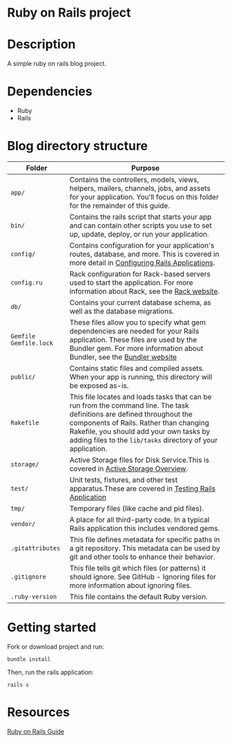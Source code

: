 # Ruby on Rails project

# Description
A simple ruby on rails blog project.

# Dependencies
- Ruby
- Rails

# Blog directory structure

| Folder | Purpose |
| --- | --- |
| `app/` | Contains the controllers, models, views, helpers, mailers, channels, jobs, and assets for your application. You'll focus on this folder for the remainder of this guide. |
| `bin/` | Contains the rails script that starts your app and can contain other scripts you use to set up, update, deploy, or run your application. |
|  `config/` |   Contains configuration for your application's routes, database, and more. This is covered in more detail in [Configuring Rails Applications](https://guides.rubyonrails.org/configuring.html). | 
|  `config.ru`  | Rack configuration for Rack-based servers used to start the application. For more information about Rack, see the [Rack website](https://github.com/rack/rack). | 
|  `db/`  | Contains your current database schema, as well as the database migrations. | 
|  `Gemfile Gemfile.lock` | These files allow you to specify what gem dependencies are needed for your Rails application. These files are used by the Bundler gem. For more information about Bundler, see the [Bundler website](https://bundler.io) | 
| `public/` | Contains static files and compiled assets. When your app is running, this directory will be exposed as-is. | 
|  `Rakefile` | This file locates and loads tasks that can be run from the command line. The task definitions are defined throughout the components of Rails. Rather than changing Rakefile, you should add your own tasks by adding files to the `lib/tasks` directory of your application. | 
| `storage/`  | Active Storage files for Disk Service.This is covered in [Active Storage Overview](https://guides.rubyonrails.org/active_storage_overview.html). | 
| `test/`  |  Unit tests, fixtures, and other test apparatus.These are covered in [Testing Rails Application](https://guides.rubyonrails.org/testing.html) | 
|  `tmp/` | Temporary files (like cache and pid files). | 
| `vendor/` | A place for all third-party code. In a typical Rails application this includes vendored gems.  | 
|  `.gitattributes`  |  This file defines metadata for specific paths in a git repository. This metadata can be used by git and other tools to enhance their behavior. | 
|  `.gitignore` | This file tells git which files (or patterns) it should ignore. See GitHub - Ignoring files for more information about ignoring files.  | 
| `.ruby-version` | This file contains the default Ruby version.  | 



# Getting started
Fork or download project and run:
```
bundle install
```
Then, run the rails application:

``` 
rails s
```

# Resources
[Ruby on Rails Guide](https://guides.rubyonrails.org/getting_started.html)